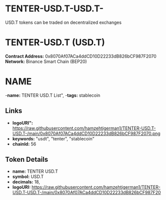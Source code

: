 # TENTER-USD.T-USD.T-

USD.T tokens can be traded on decentralized exchanges

# TENTER-USD.T (USD.T)

**Contract Address:** 0x8070Af07ACa4ddCD10D22233dB826bCF987F2070
**Network:** Binance Smart Chain (BEP20)  

 # NAME
-**name:** TENTER USD.T List",
-**tags:** stablecoin

## Links
- **logoURI":** https://raw.githubusercontent.com/hamzehtigerman1/TENTER-USD.T-USD.T-/main/0x8070Af07ACa4ddCD10D22233dB826bCF987F2070.png
- **keywords:** "usdt", "tenter", "stablecoin"
- **chainId:** 56


## Token Details
- **name:** TENTER USD.T
- **symbol:** USD.T
- **decimals:** 18,
- **logoURI:** https://raw.githubusercontent.com/hamzehtigerman1/TENTER-USD.T-USD.T-/main/0x8070Af07ACa4ddCD10D22233dB826bCF987F20


